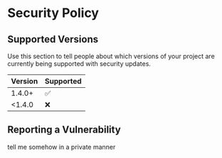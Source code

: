 # Security Policy

## Supported Versions

Use this section to tell people about which versions of your project are
currently being supported with security updates.

| Version | Supported          |
| ------- | ------------------ |
| 1.4.0+  | :white_check_mark: |
| <1.4.0  | :x: |

## Reporting a Vulnerability

tell me somehow in a private manner
